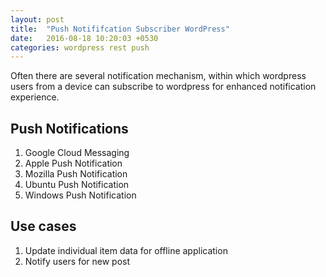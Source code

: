 ```yaml
---
layout: post
title:  "Push Notififcation Subscriber WordPress"
date:   2016-08-18 10:20:03 +0530
categories: wordpress rest push
---
```

Often there are several notification mechanism, within which wordpress users from a device can subscribe to wordpress for enhanced notification experience.

## Push Notifications

1. Google Cloud Messaging
1. Apple Push Notification
1. Mozilla Push Notification
1. Ubuntu Push Notification
1. Windows Push Notification

## Use cases

1. Update individual item data for offline application
1. Notify users for new post
